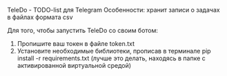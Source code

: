 TeleDo - TODO-list для Telegram
Особенности: хранит записи о задачах в файлах формата csv

Для того, чтобы запустить TeleDo со своим ботом:

1. Пропишите ваш токен в файле token.txt
2. Установите необходимые библиотеки, прописав в терминале pip install -r requirements.txt (лучше это делать, находясь в папке с активированной виртуальной средой)